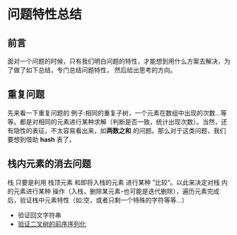 # 问题特性总结

## 前言

面对一个问题的时候，只有我们明白问题的特性，才能想到用什么方案去解决，为了做了如下总结，专门总结问题特性，
然后给出思考的方向。

## 重复问题

先来看一下重复问题的 例子:相同的重复子树，一个元素在数组中出现的次数...等等。都是对相同的元素进行某种求解（判断是否一致，统计出现次数）。当然，还有隐性的表征，不太容易看出来，如**两数之和** 的问题。那么对于这类问题，我们要想到借助 **hash** 表了。

## 栈内元素的消去问题

栈 只要是利用 栈顶元素 和即将入栈的元素 进行某种 ”比较“。以此来决定对栈 内的元素进行某种 操作（入栈，删除某元素-也可能是迭代删除），遍历元素完成后，验证栈中元素特性（如:空，或者只剩一个特殊的字符等等...）

- 验证回文字符串
- [验证二叉树的前序序列化](https://leetcode-cn.com/problems/verify-preorder-serialization-of-a-binary-tree/)
